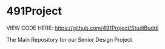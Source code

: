# 491Project
VIEW CODE HERE: https://github.com/491Project/StudiBuddi

The Main Repository for our Senior Design Project
